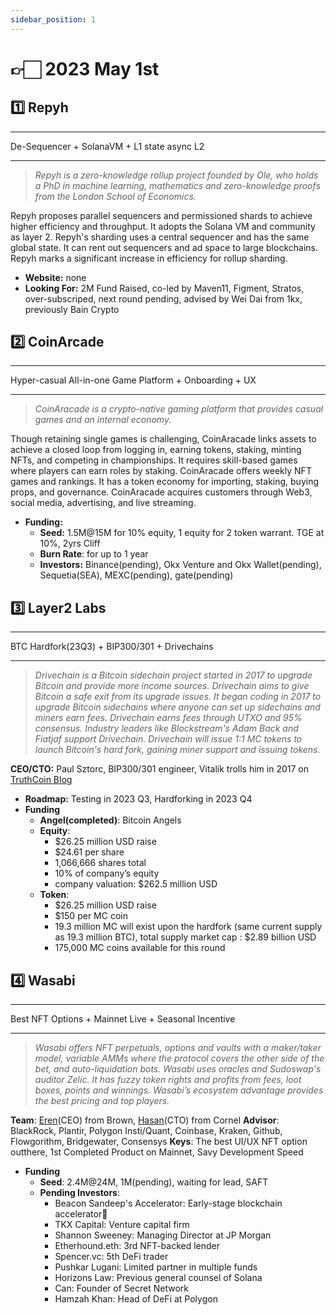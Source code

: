 ```yaml
---
sidebar_position: 1
---
```


# 👉🏻 2023 May 1st

## 1️⃣ Repyh

---

De-Sequencer + SolanaVM + L1 state async L2

---

> *Repyh is a zero-knowledge rollup project founded by Ole, who holds a PhD in machine learning, mathematics and zero-knowledge proofs from the London School of Economics.*

Repyh proposes parallel sequencers and permissioned shards to achieve higher efficiency and throughput. It adopts the Solana VM and community as layer 2. Repyh's sharding uses a central sequencer and has the same global state. It can rent out sequencers and ad space to large blockchains. Repyh marks a significant increase in efficiency for rollup sharding.

- **Website:** none
- **Looking For:** 2M Fund Raised, co-led by Maven11, Figment, Stratos, over-subscriped, next round pending, advised by Wei Dai from 1kx, previously Bain Crypto

## 2️⃣ CoinArcade

---

Hyper-casual All-in-one Game Platform + Onboarding + UX

---

> *CoinAracade is a crypto-native gaming platform that provides casual games and an internal economy.*

Though retaining single games is challenging, CoinAracade links assets to achieve a closed loop from logging in, earning tokens, staking, minting NFTs, and competing in championships. It requires skill-based games where players can earn roles by staking. CoinAracade offers weekly NFT games and rankings. It has a token economy for importing, staking, buying props, and governance. CoinAracade acquires customers through Web3, social media, advertising, and live streaming.

- **Funding:**
  - **Seed:** 1.5M@15M for 10% equity, 1 equity for 2 token warrant. TGE at 10%, 2yrs Cliff
  - **Burn Rate**: for up to 1 year
  - **Investors:** Binance(pending), Okx Venture and Okx Wallet(pending), Sequetia(SEA), MEXC(pending), gate(pending)

## 3️⃣ Layer2 Labs

---

BTC Hardfork(23Q3) + BIP300/301 + Drivechains

---

> *Drivechain is a Bitcoin sidechain project started in 2017 to upgrade Bitcoin and provide more income sources. Drivechain aims to give Bitcoin a safe exit from its upgrade issues. It began coding in 2017 to upgrade Bitcoin sidechains where anyone can set up sidechains and miners earn fees. Drivechain earns fees through UTXO and 95% consensus. Industry leaders like Blockstream's Adam Back and Fiatjaf support Drivechain. Drivechain will issue 1:1 MC tokens to launch Bitcoin's hard fork, gaining miner support and issuing tokens.*

**CEO/CTO:** Paul Sztorc, BIP300/301 engineer, Vitalik trolls him in 2017 on [TruthCoin Blog](https://www.truthcoin.info/)

- **Roadmap:** Testing in 2023 Q3, Hardforking in 2023 Q4
- **Funding**
  - **Angel(completed)**: Bitcoin Angels
  - **Equity**:
    - $26.25 million USD raise
    - $24.61 per share
    - 1,066,666 shares total
    - 10% of company’s equity
    - company valuation: $262.5 million USD
  - **Token**:
    - $26.25 million USD raise
    - $150 per MC coin
    - 19.3 million MC will exist upon the hardfork (same current supply as 19.3 million BTC), total supply market cap : $2.89 billion USD
    - 175,000 MC coins available for this round

## 4️⃣ Wasabi

---

Best NFT Options + Mainnet Live + Seasonal Incentive

---

> *Wasabi offers NFT perpetuals, options and vaults with a maker/taker model, variable AMMs where the protocol covers the other side of the bet, and auto-liquidation bots. Wasabi uses oracles and Sudoswap's auditor Zelic. It has fuzzy token rights and profits from fees, loot boxes, points and winnings. Wasabi’s ecosystem advantage provides the best pricing and top players.*

**Team**: [Eren](https://twitter.com/0xEren)(CEO) from Brown, [Hasan](https://twitter.com/wasabi_dev)(CTO) from Cornel
**Advisor**: BlackRock, Plantir, Polygon Insti/Quant, Coinbase, Kraken, Github, Flowgorithm, Bridgewater, Consensys
**Keys**: The best UI/UX NFT option outthere, 1st Completed Product on Mainnet, Savy Development Speed

- **Funding**
  - **Seed**: 2.4M@24M, 1M(pending), waiting for lead, SAFT
  - **Pending Investors**:
    - Beacon Sandeep's Accelerator: Early-stage blockchain accelerator📝
    - TKX Capital: Venture capital firm
    - Shannon Sweeney: Managing Director at JP Morgan
    - Etherhound.eth: 3rd NFT-backed lender
    - Spencer.vc: 5th DeFi trader
    - Pushkar Lugani: Limited partner in multiple funds
    - Horizons Law: Previous general counsel of Solana
    - Can: Founder of Secret Network
    - Hamzah Khan: Head of DeFi at Polygon
